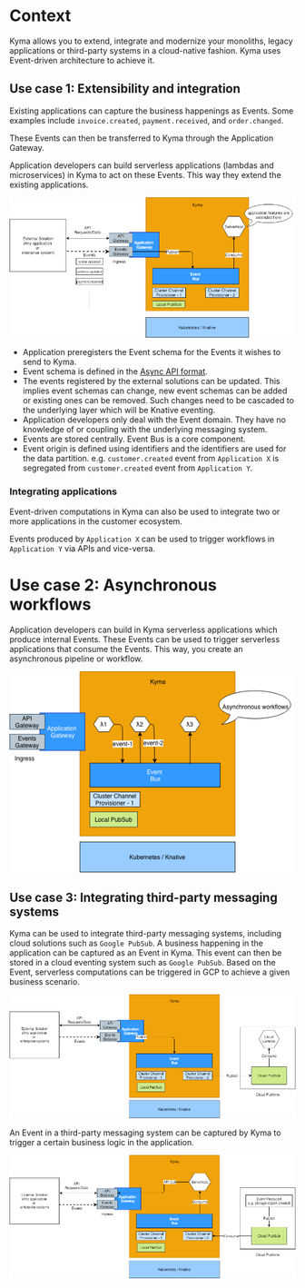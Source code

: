 # Context

Kyma allows you to extend, integrate and modernize your monoliths, legacy applications or third-party systems in a cloud-native fashion. Kyma uses Event-driven architecture to achieve it.

## Use case 1: Extensibility and integration
Existing applications can capture the business happenings as Events. Some examples include `invoice.created`, `payment.received`, and `order.changed`.

These Events can then be transferred to Kyma through the Application Gateway.

Application developers can build serverless applications (lambdas and microservices) in Kyma to act on these Events. This way they extend the existing applications.

![](assets/extend-application.png)

* Application preregisters the Event schema for the Events it wishes to send to Kyma.
* Event schema is defined in the [Async API format](https://github.com/asyncapi/asyncapi).
* The events registered by the external solutions can be updated. This implies event schemas can change, new event schemas can be added or existing ones can be removed. Such changes need to be cascaded to the underlying layer which will be Knative eventing.
* Application developers only deal with the Event domain. They have no knowledge of or coupling with the underlying messaging system.
* Events are stored centrally. Event Bus is a core component.
* Event origin is defined using identifiers and the identifiers are used for the data partition. e.g. `customer.created` event from `Application X` is segregated from `customer.created` event from `Application Y`.

### Integrating applications

Event-driven computations in Kyma can also be used to integrate two or more applications in the customer ecosystem.

Events produced by `Application X` can be used to trigger workflows in `Application Y` via APIs and vice-versa.

# Use case 2: Asynchronous workflows
Application developers can build in Kyma serverless applications which produce internal Events. These Events can be used to trigger serverless applications that consume the Events. This way, you create an asynchronous pipeline or workflow.

![](assets/asynchronous-workflows.png)

## Use case 3: Integrating third-party messaging systems
Kyma can be used to integrate third-party messaging systems, including cloud solutions such as `Google PubSub`. A business happening in the application can be captured as an Event in Kyma. This event can then be stored in a cloud eventing system such as `Google PubSub`. Based on the Event, serverless computations can be triggered in GCP to achieve a given business scenario.

![](assets/integrate-3rd-party-publish.png)

An Event in a third-party messaging system can be captured by Kyma to trigger a certain business logic in the application.

![](assets/integrate-3rd-party-consume.png)
